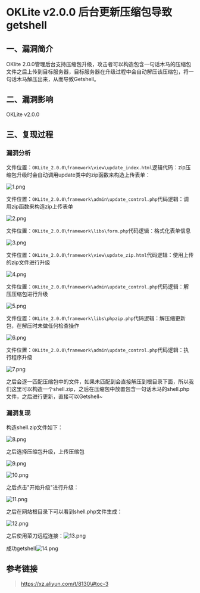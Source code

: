 OKLite v2.0.0 后台更新压缩包导致getshell
========================================

一、漏洞简介
------------

OKlite
2.0.0管理后台支持压缩包升级，攻击者可以构造包含一句话木马的压缩包文件之后上传到目标服务器，目标服务器在升级过程中会自动解压该压缩包，将一句话木马解压出来，从而导致Getshell。

二、漏洞影响
------------

OKLite v2.0.0

三、复现过程
------------

### 漏洞分析

文件位置：`OKLite_2.0.0\framework\view\update_index.html`逻辑代码：zip压缩包升级时会自动调用update类中的zip函数来构造上传表单：

![1.png](./.resource/OKLitev2.0.0后台更新压缩包导致getshell/media/rId25.png)

文件位置：`OKLite_2.0.0\framework\admin\update_control.php`代码逻辑：调用zip函数来构造zip上传表单

![2.png](./.resource/OKLitev2.0.0后台更新压缩包导致getshell/media/rId26.png)

文件位置：`OKLite_2.0.0\framework\libs\form.php`代码逻辑：格式化表单信息

![3.png](./.resource/OKLitev2.0.0后台更新压缩包导致getshell/media/rId27.png)

文件位置：`OKLite_2.0.0\framework\view\update_zip.html`代码逻辑：使用上传的zip文件进行升级

![4.png](./.resource/OKLitev2.0.0后台更新压缩包导致getshell/media/rId28.png)

文件位置：`OKLite_2.0.0\framework\admin\update_control.php`代码逻辑：解压压缩包进行升级

![5.png](./.resource/OKLitev2.0.0后台更新压缩包导致getshell/media/rId29.png)

文件位置：`OKLite_2.0.0\framework\libs\phpzip.php`代码逻辑：解压缩更新包，在解压时未做任何检查操作

![6.png](./.resource/OKLitev2.0.0后台更新压缩包导致getshell/media/rId30.png)

文件位置：`OKLite_2.0.0\framework\admin\update_control.php`代码逻辑：执行程序升级

![7.png](./.resource/OKLitev2.0.0后台更新压缩包导致getshell/media/rId31.png)

之后会逐一匹配压缩包中的文件，如果未匹配到会直接解压到根目录下面，所以我们这里可以构造一个shell.zip，之后在压缩包中放置包含一句话木马的shell.php文件，之后进行更新，直接可以Getshell\~

### 漏洞复现

构造shell.zip文件如下：

![8.png](./.resource/OKLitev2.0.0后台更新压缩包导致getshell/media/rId33.png)

之后选择压缩包升级，上传压缩包

![9.png](./.resource/OKLitev2.0.0后台更新压缩包导致getshell/media/rId34.png)

![10.png](./.resource/OKLitev2.0.0后台更新压缩包导致getshell/media/rId35.png)

之后点击"开始升级"进行升级：

![11.png](./.resource/OKLitev2.0.0后台更新压缩包导致getshell/media/rId36.png)

之后在网站根目录下可以看到shell.php文件生成：

![12.png](./.resource/OKLitev2.0.0后台更新压缩包导致getshell/media/rId37.png)

之后使用菜刀远程连接：![13.png](./.resource/OKLitev2.0.0后台更新压缩包导致getshell/media/rId38.png)

成功getshell![14.png](./.resource/OKLitev2.0.0后台更新压缩包导致getshell/media/rId39.png)

参考链接
--------

> https://xz.aliyun.com/t/8130\#toc-3
